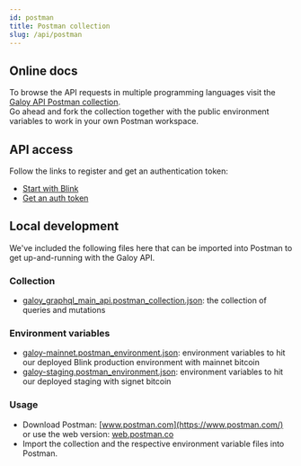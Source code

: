 ```yaml
---
id: postman
title: Postman collection
slug: /api/postman
---
```

## Online docs

To browse the API requests in multiple programming languages visit the [Galoy API Postman collection](https://documenter.getpostman.com/view/29391384/2s9YCAQq3z#66c6973a-3e06-410b-b035-df2cb2e986bd). <br />
Go ahead and fork the collection together with the public environment variables to work in your own Postman workspace.

## API access

Follow the links to register and get an authentication token:
* [Start with Blink](/api)
* [Get an auth token](/api/auth)

## Local development

We've included the following files here that can be imported into Postman to get up-and-running with the Galoy API.

### Collection

* [galoy_graphql_main_api.postman_collection.json](https://dev.galoy.io/galoy_graphql_main_api.postman_collection.json): the collection of queries and mutations

### Environment variables

* [galoy-mainnet.postman_environment.json](https://dev.galoy.io/galoy-mainnet.postman_environment.json): environment variables to hit our deployed Blink production environment with mainnet bitcoin
* [galoy-staging.postman_environment.json](https://dev.galoy.io/galoy-staging.postman_environment.json): environment variables to hit our deployed staging with signet bitcoin

### Usage

* Download Postman: [www.postman.com](https://www.postman.com/) or use the web version: [web.postman.co](https://web.postman.co/)
* Import the collection and the respective environment variable files into Postman.
